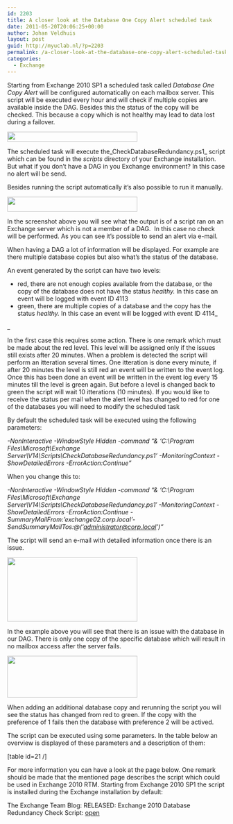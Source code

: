 ```yaml
---
id: 2203
title: A closer look at the Database One Copy Alert scheduled task
date: 2011-05-20T20:06:25+00:00
author: Johan Veldhuis
layout: post
guid: http://myuclab.nl/?p=2203
permalink: /a-closer-look-at-the-database-one-copy-alert-scheduled-task/
categories:
  - Exchange
---
```

Starting from Exchange 2010 SP1 a scheduled task called _Database One Copy Alert_ will be configured automatically on each mailbox server. This script will be executed every hour and will check if multiple copies are available inside the DAG. Besides this the status of the copy will be checked. This because a copy which is not healthy may lead to data lost during a failover.

[<img title="Scheduled task" src="https://i1.wp.com/myuclab.nl/wp-content/uploads/2011/05/Capture22-300x23.jpg?resize=300%2C23" alt="" width="300" height="23" data-recalc-dims="1" />](https://i0.wp.com/myuclab.nl/wp-content/uploads/2011/05/Capture22.jpg)

The scheduled task will execute the_CheckDatabaseRedundancy.ps1_ script which can be found in the _scripts_ directory of your Exchange installation. But what if you don&#8217;t have a DAG in you Exchange environment? In this case no alert will be send.

Besides running the script automatically it&#8217;s also possible to run it manually.

[<img title="Run CheckDatabaseRedundacy.ps1" src="https://i0.wp.com/myuclab.nl/wp-content/uploads/2011/05/Capture-300x34.jpg?resize=300%2C34" alt="" width="300" height="34" data-recalc-dims="1" />](https://i0.wp.com/myuclab.nl/wp-content/uploads/2011/05/Capture.jpg)

In the screenshot above you will see what the output is of a script ran on an Exchange server which is not a member of a DAG.  In this case no check will be performed. As you can see it&#8217;s possible to send an alert via e-mail.

When having a DAG a lot of information will be displayed. For example are there multiple database copies but also what&#8217;s the status of the database.

An event generated by the script can have two levels:

  * red, there are not enough copies available from the database, or the copy of the database does not have the status _healthy._ In this case an event will be logged with event ID 4113
  * green, there are multiple copies of a database and the copy has the status _healthy._ In this case an event will be logged with event ID 4114_
  
_ 

In the first case this requires some action. There is one remark which must be made about the red level. This level will be assigned only if the issues still exists after 20 minutes. When a problem is detected the script will perform an itteration several times. One itteration is done every minute, if after 20 minutes the level is still red an event will be written to the event log. Once this has been done an event will be written in the event log every 15 minutes till the level is green again. But before a level is changed back to green the script will wait 10 itterations (10 minutes). If you would like to receive the status per mail when the alert level has changed to red for one of the databases you will need to modify the scheduled task

By default the scheduled task will be executed using the following parameters:

_-NonInteractive -WindowStyle Hidden -command &#8220;& &#8216;C:\Program Files\Microsoft\Exchange Server\V14\Scripts\CheckDatabaseRedundancy.ps1&#8217; -MonitoringContext -ShowDetailedErrors -ErrorAction:Continue&#8221;_

When you change this to:

_-NonInteractive -WindowStyle Hidden -command &#8220;& &#8216;C:\Program Files\Microsoft\Exchange Server\V14\Scripts\CheckDatabaseRedundancy.ps1&#8242; -MonitoringContext -ShowDetailedErrors -ErrorAction:Continue -SummaryMailFrom:&#8217;exchange02.corp.local&#8217;-SendSummaryMailTos:@(&#8216;administrator@corp.local&#8217;)&#8221;_

The script will send an e-mail with detailed information once there is an issue.

[<img title="Red Alert" src="https://i2.wp.com/myuclab.nl/wp-content/uploads/2011/05/capture4-300x148.jpg?resize=300%2C148" alt="" width="300" height="148" data-recalc-dims="1" />](https://i2.wp.com/myuclab.nl/wp-content/uploads/2011/05/capture4.jpg)

In the example above you will see that there is an issue with the database in our DAG. There is only one copy of the specific database which will result in no mailbox access after the server fails.

[<img title="Database in sync" src="https://i0.wp.com/myuclab.nl/wp-content/uploads/2011/05/Capture5-300x96.jpg?resize=300%2C96" alt="" width="300" height="96" data-recalc-dims="1" />](https://i1.wp.com/myuclab.nl/wp-content/uploads/2011/05/Capture5.jpg)

When adding an additional database copy and rerunning the script you will see the status has changed from red to green. If the copy with the preference of 1 fails then the database with preference 2 will be actived.

The script can be executed using some parameters. In the table below an overview is displayed of these parameters and a description of them:

[table id=21 /]

For more information you can have a look at the page below. One remark should be made that the mentioned page describes the script which could be used in Exchange 2010 RTM. Starting from Exchange 2010 SP1 the script is installed during the Exchange installation by default:

The Exchange Team Blog: RELEASED: Exchange 2010 Database Redundancy Check Script: <a href="http://blogs.technet.com/b/exchange/archive/2010/05/20/3409984.aspx" target="_blank">open</a>
